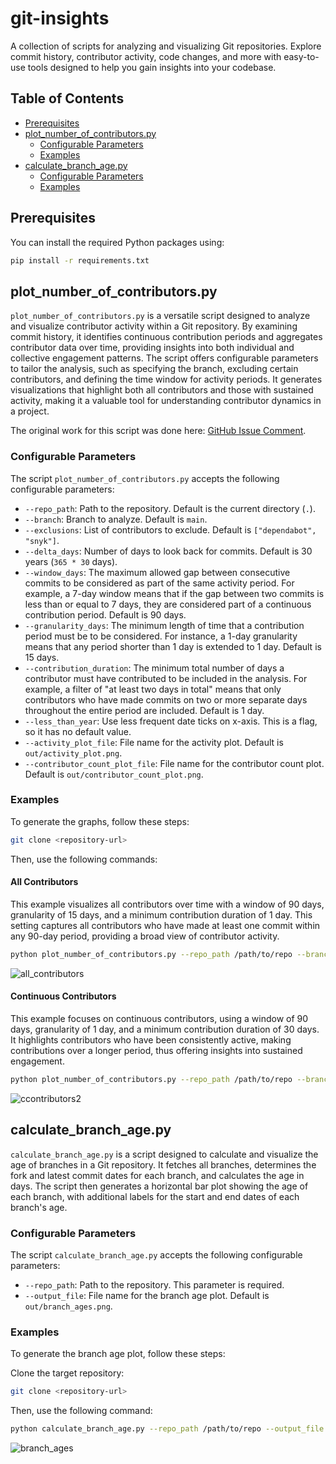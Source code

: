 # git-insights

A collection of scripts for analyzing and visualizing Git repositories. Explore commit history, contributor activity,
code changes, and more with easy-to-use tools designed to help you gain insights into your codebase.

## Table of Contents

- [Prerequisites](#prerequisites)
- [plot_number_of_contributors.py](#plot_number_of_contributorspy)
  - [Configurable Parameters](#configurable-parameters)
  - [Examples](#examples)
- [calculate_branch_age.py](#calculate_branch_agepy)
  - [Configurable Parameters](#configurable-parameters-1)
  - [Examples](#examples-1)

## Prerequisites

You can install the required Python packages using:

```bash
pip install -r requirements.txt
```

## plot_number_of_contributors.py

`plot_number_of_contributors.py` is a versatile script designed to analyze and visualize contributor activity within a
Git repository. By examining commit history, it identifies continuous contribution periods and aggregates contributor
data over time, providing insights into both individual and collective engagement patterns. The script offers
configurable parameters to tailor the analysis, such as specifying the branch, excluding certain contributors, and
defining the time window for activity periods. It generates visualizations that highlight both all contributors and
those with sustained activity, making it a valuable tool for understanding contributor dynamics in a project.

The original work for this script was done
here: [GitHub Issue Comment](https://github.com/drew2a/ivory-tower/issues/1#issuecomment-1884614714).

### Configurable Parameters

The script `plot_number_of_contributors.py` accepts the following configurable parameters:

- `--repo_path`: Path to the repository. Default is the current directory (`.`).
- `--branch`: Branch to analyze. Default is `main`.
- `--exclusions`: List of contributors to exclude. Default is `["dependabot", "snyk"]`.
- `--delta_days`: Number of days to look back for commits. Default is 30 years (`365 * 30` days).
- `--window_days`: The maximum allowed gap between consecutive commits to be considered as part of the same activity
  period. For example, a 7-day window means that if the gap between two commits is less than or equal to 7 days, they
  are considered part of a continuous contribution period. Default is 90 days.
- `--granularity_days`: The minimum length of time that a contribution period must be to be considered. For instance, a
  1-day granularity means that any period shorter than 1 day is extended to 1 day. Default is 15 days.
- `--contribution_duration`: The minimum total number of days a contributor must have contributed to be included in the
  analysis. For example, a filter of "at least two days in total" means that only contributors who have made commits on
  two or more separate days throughout the entire period are included. Default is 1 day.
- `--less_than_year`: Use less frequent date ticks on x-axis. This is a flag, so it has no default value.
- `--activity_plot_file`: File name for the activity plot. Default is `out/activity_plot.png`.
- `--contributor_count_plot_file`: File name for the contributor count plot. Default is
  `out/contributor_count_plot.png`.

### Examples

To generate the graphs, follow these steps:

```bash
git clone <repository-url>
```

Then, use the following commands:

#### All Contributors

This example visualizes all contributors over time with a window of 90 days, granularity of 15 days, and a minimum
contribution duration of 1 day. This setting captures all contributors who have made at least one commit within any
90-day period, providing a broad view of contributor activity.

```bash
python plot_number_of_contributors.py --repo_path /path/to/repo --branch main --window_days 90 --granularity_days 15 --contribution_duration 1 --activity_plot_file all_contributors.png
```

![all_contributors](https://github.com/user-attachments/assets/59c44c57-ea72-4974-881a-f6a720ed57ff)

#### Continuous Contributors

This example focuses on continuous contributors, using a window of 90 days, granularity of 1 day, and a minimum
contribution duration of 30 days. It highlights contributors who have been consistently active, making contributions
over a longer period, thus offering insights into sustained engagement.

```bash
python plot_number_of_contributors.py --repo_path /path/to/repo --branch main --window_days 90 --granularity_days 1 --contribution_duration 30 --contributor_count_plot_file continuous_contributors.png
```

![ccontributors2](https://github.com/user-attachments/assets/bb11ab72-791a-46f6-9058-bb526f95bad6)

## calculate_branch_age.py

`calculate_branch_age.py` is a script designed to calculate and visualize the age of branches in a Git
repository. It fetches all branches, determines the fork and latest commit dates for each branch, and calculates
the age in days. The script then generates a horizontal bar plot showing the age of each branch, with additional labels
for the start and end dates of each branch's age.

### Configurable Parameters

The script `calculate_branch_age.py` accepts the following configurable parameters:

- `--repo_path`: Path to the repository. This parameter is required.
- `--output_file`: File name for the branch age plot. Default is `out/branch_ages.png`.

### Examples

To generate the branch age plot, follow these steps:

Clone the target repository:

 ```bash
 git clone <repository-url>
 ```

Then, use the following command:

```bash
python calculate_branch_age.py --repo_path /path/to/repo --output_file branch_ages.png
```

![branch_ages](https://github.com/user-attachments/assets/branch_ages_example.png)

